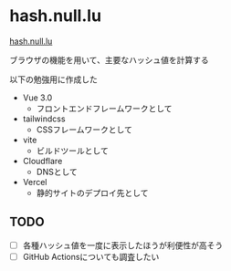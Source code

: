 # hash.null.lu

[hash.null.lu](https://hash.null.lu/)

ブラウザの機能を用いて、主要なハッシュ値を計算する

以下の勉強用に作成した

- Vue 3.0
  - フロントエンドフレームワークとして
- tailwindcss
  - CSSフレームワークとして
- vite
  - ビルドツールとして
- Cloudflare
  - DNSとして
- Vercel
  - 静的サイトのデプロイ先として

## TODO

- [ ] 各種ハッシュ値を一度に表示したほうが利便性が高そう
- [ ] GitHub Actionsについても調査したい

